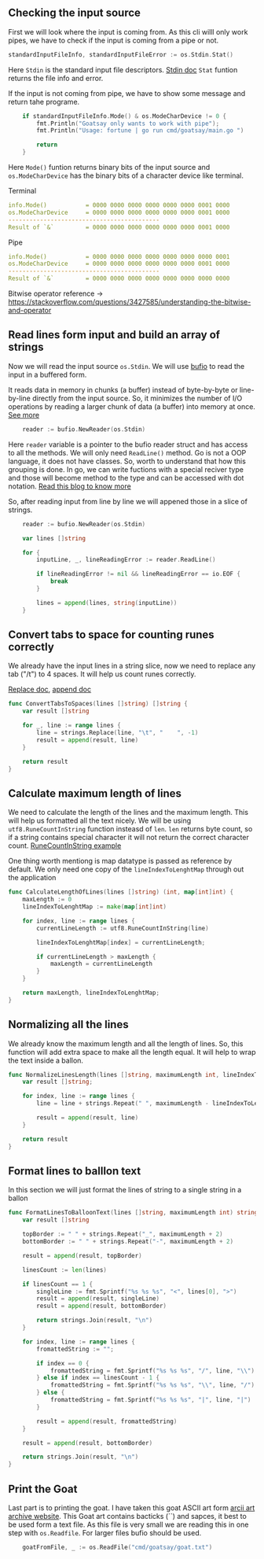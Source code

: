 ## Checking the input source

First we will look where the input is coming from. As this cli willl only work pipes, we have to check if the input is coming from a pipe or not.

```go
standardInputFileInfo, standardInputFileError := os.Stdin.Stat()
```

Here `Stdin` is the standard input file descriptors. [Stdin doc](https://pkg.go.dev/os#Stdin)
`Stat` funtion returns the file info and error.

If the input is not coming from pipe, we have to show some message and return tahe programe.

```go
	if standardInputFileInfo.Mode() & os.ModeCharDevice != 0 {
		fmt.Println("Goatsay only wants to work with pipe");
		fmt.Println("Usage: fortune | go run cmd/goatsay/main.go ")

		return
	}
```

Here `Mode()` funtion returns binary bits of the input source and `os.ModeCharDevice` has the binary bits of a character device like terminal.

Terminal

```yaml
info.Mode()           = 0000 0000 0000 0000 0000 0000 0001 0000
os.ModeCharDevice     = 0000 0000 0000 0000 0000 0000 0001 0000
-------------------------------------------
Result of `&`         = 0000 0000 0000 0000 0000 0000 0001 0000
```

Pipe

```yaml
info.Mode()           = 0000 0000 0000 0000 0000 0000 0000 0001
os.ModeCharDevice     = 0000 0000 0000 0000 0000 0000 0001 0000
-------------------------------------------
Result of `&`         = 0000 0000 0000 0000 0000 0000 0000 0000
```

Bitwise operator reference -> https://stackoverflow.com/questions/3427585/understanding-the-bitwise-and-operator

## Read lines form input and build an array of strings

Now we will read the input source `os.Stdin`. We will use [bufio](https://pkg.go.dev/bufio) to read the input in a buffered form.

It reads data in memory in chunks (a buffer) instead of byte-by-byte or line-by-line directly from the input source. So, it minimizes the number of I/O operations by reading a larger chunk of data (a buffer) into memory at once. [See more](https://www.educative.io/answers/how-to-read-and-write-with-golang-bufio)

```go
	reader := bufio.NewReader(os.Stdin)
```

Here `reader` variable is a pointer to the bufio reader struct and has access to all the methods. We will only need `ReadLine()` method.
Go is not a OOP language, it does not have classes. So, worth to understand that how this grouping is done. In go, we can write fuctions with a special reciver type and those will become method to the type and can be accessed with dot notation. [Read this blog to know more](https://golangbot.com/methods/)

So, after reading input from line by line we will appened those in a slice of strings.

```go
	reader := bufio.NewReader(os.Stdin)

	var lines []string

	for {
		inputLine, _, lineReadingError := reader.ReadLine()

		if lineReadingError != nil && lineReadingError == io.EOF {
			break
		}

		lines = append(lines, string(inputLine))
	}
```

## Convert tabs to space for counting runes correctly

We already have the input lines in a string slice, now we need to replace any tab ("/t") to 4 spaces. It will help us count runes correctly.

[Replace doc](https://pkg.go.dev/strings#Replace), [append doc](https://pkg.go.dev/builtin#append)

```go
func ConvertTabsToSpaces(lines []string) []string {
	var result []string

	for _, line := range lines {
		line = strings.Replace(line, "\t", "    ", -1)
		result = append(result, line)
	}

	return result
}
```

## Calculate maximum length of lines

We need to calculate the length of the lines and the maximum length. This will help us formatted all the text nicely.
We will be using `utf8.RuneCountInString` function insteasd of `len`. `len` returns byte count, so if a string contains special character it will not return the correct character count.
[RuneCountInString example](https://pkg.go.dev/unicode/utf8#RuneCountInString)

One thing worth mentiong is map datatype is passed as reference by default. We only need one copy of the `lineIndexToLenghtMap` through out the application

```go
func CalculateLengthOfLines(lines []string) (int, map[int]int) {
	maxLength := 0
	lineIndexToLenghtMap := make(map[int]int)

	for index, line := range lines {
		currentLineLength := utf8.RuneCountInString(line)

		lineIndexToLenghtMap[index] = currentLineLength;

		if currentLineLength > maxLength {
			maxLength = currentLineLength
		}
	}

	return maxLength, lineIndexToLenghtMap;
}
```

## Normalizing all the lines

We already know the maximum length and all the length of lines. So, this function will add extra space to make all the length equal. It will help to wrap the text inside a ballon.

```go
func NormalizeLinesLength(lines []string, maximumLength int, lineIndexToLenghtMap map[int]int ) []string {
	var result []string;

	for index, line := range lines {
		line = line + strings.Repeat(" ", maximumLength - lineIndexToLenghtMap[index])

		result = append(result, line)
	}

	return result
}
```

## Format lines to balllon text

In this section we will just format the lines of string to a single string in a ballon

```go
func FormatLinesToBalloonText(lines []string, maximumLength int) string {
	var result []string

	topBorder := " " + strings.Repeat("_", maximumLength + 2)
	bottomBorder := " " + strings.Repeat("-", maximumLength + 2)

	result = append(result, topBorder)

	linesCount := len(lines)

	if linesCount == 1 {
		singleLine := fmt.Sprintf("%s %s %s", "<", lines[0], ">")
		result = append(result, singleLine)
		result = append(result, bottomBorder)

		return strings.Join(result, "\n")
	}

	for index, line := range lines {
		fromattedString := "";

		if index == 0 {
			fromattedString = fmt.Sprintf("%s %s %s", "/", line, "\\")
		} else if index == linesCount - 1 {
			fromattedString = fmt.Sprintf("%s %s %s", "\\", line, "/")
		} else {
			fromattedString = fmt.Sprintf("%s %s %s", "|", line, "|")
		}

		result = append(result, fromattedString)
	}

	result = append(result, bottomBorder)

	return strings.Join(result, "\n")
}
```

## Print the Goat

Last part is to printing the goat. I have taken this goat ASCII art form [arcii art archive website](https://www.asciiart.eu/animals/other-land). This Goat art contains bacticks (``) and sapces, it best to be used form a text file. 
As this file is very small we are reading this in one step with `os.Readfile`. For larger files bufio should be used.

```go
	goatFromFile, _ := os.ReadFile("cmd/goatsay/goat.txt")
```
